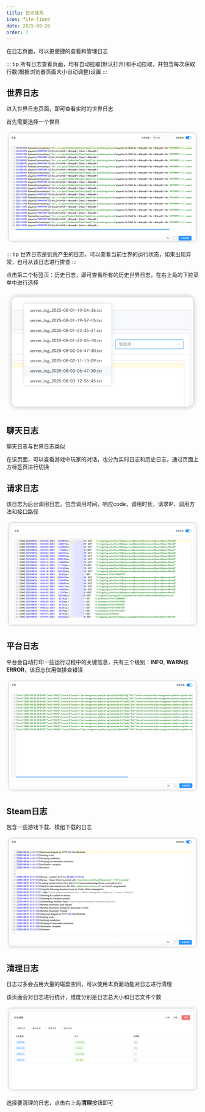 ```yaml
---
title: 日志体系
icon: file-lines
date: 2025-08-26
order: 7
---
```


在日志页面，可以更便捷的查看和管理日志

::: tip
所有日志查看页面，均有自动拉取(默认打开)和手动拉取，并包含每次获取行数(根据浏览器页面大小自动调整)设置
:::

## 世界日志

进入世界日志页面，即可查看实时的世界日志

首先需要选择一个世界

![世界日志](assets/logs-world-current.png)

::: tip
世界日志是饥荒产生的日志，可以查看当前世界的运行状态，如果出现异常，也可从该日志进行排查
:::

点击第二个标签页：历史日志，即可查看所有的历史世界日志，在右上角的下拉菜单中进行选择

![历史日志](assets/logs-world-history.png)

## 聊天日志

聊天日志与世界日志类似

在该页面，可以查看游戏中玩家的对话，也分为实时日志和历史日志，通过页面上方标签页进行切换

## 请求日志

该日志为后台调用日志，包含调用时间，响应code，调用时长，请求IP，调用方法和接口路径

![请求日志](assets/logs-access.png)

## 平台日志

平台会自动打印一些运行过程中的关键信息，共有三个级别：**INFO**, **WARN**和**ERROR**，该日志仅用做排查错误

![平台日志](assets/logs-runtime.png)

## Steam日志

包含一些游戏下载、模组下载的日志

![Steam日志](assets/logs-steam.png)

## 清理日志

日志过多会占用大量的磁盘空间，可以使用本页面功能对日志进行清理

该页面会对日志进行统计，维度分别是日志总大小和日志文件个数

![清理日志](assets/logs-clean.png)

选择要清理的日志，点击右上角**清理**按钮即可

